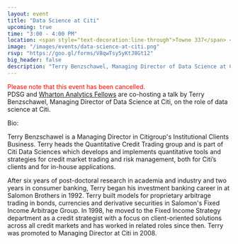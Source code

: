 ```yaml
---
layout: event
title: "Data Science at Citi"
upcoming: true
time: "3:00 - 4:00 PM"
location: <span style="text-decoration:line-through">Towne 337</span> <span style="color:red">(cancelled)</span>
image: "/images/events/data-science-at-citi.png"
rsvp: "https://goo.gl/forms/V8qwTsy5yKtJ8Gt12"
big_header: false
description: "Terry Benzschawel, Managing Director of Data Science at Citi, will discuss the role of data science at Citi. Co-hosted with <a href='http://wcai.wharton.upenn.edu/wharton-analytics-fellows-home/'>Wharton Analytics Fellows</a>."
---
```


<span style="color:red">Please note that this event has been cancelled.</span><br>PDSG and [Wharton Analytics Fellows](http://wcai.wharton.upenn.edu/wharton-analytics-fellows-home/) are co-hosting a talk by Terry Benzschawel, Managing Director of Data Science at Citi, on the role of data science at Citi.

Bio:

Terry Benzschawel is a Managing Director in Citigroup's Institutional Clients Business. Terry heads the Quantitative Credit Trading group and is part of Citi Data Sciences which develops and implements quantitative tools and strategies for credit market trading and risk management, both for Citi’s clients and for in-house applications.

After six years of post-doctoral research in academia and industry and two years in consumer banking, Terry began his investment banking career in at Salomon Brothers in 1992. Terry built models for proprietary arbitrage trading in bonds, currencies and derivative securities in Salomon's Fixed Income Arbitrage Group. In 1998, he moved to the Fixed Income Strategy department as a credit strategist with a focus on client-oriented solutions across all credit markets and has worked in related roles since then. Terry was promoted to Managing Director at Citi in 2008.
